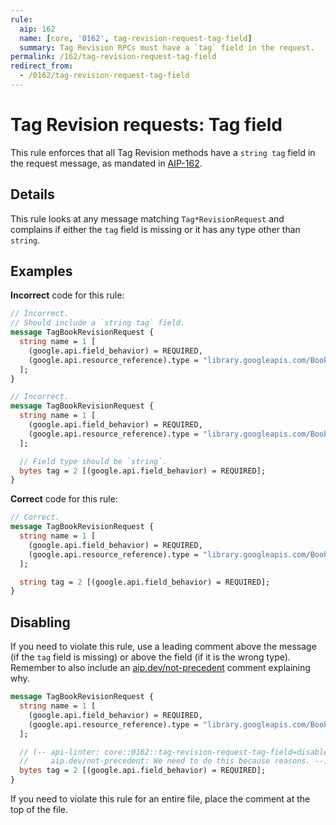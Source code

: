 ```yaml
---
rule:
  aip: 162
  name: [core, '0162', tag-revision-request-tag-field]
  summary: Tag Revision RPCs must have a `tag` field in the request.
permalink: /162/tag-revision-request-tag-field
redirect_from:
  - /0162/tag-revision-request-tag-field
---
```


# Tag Revision requests: Tag field

This rule enforces that all Tag Revision methods have a `string tag`
field in the request message, as mandated in [AIP-162][].

## Details

This rule looks at any message matching `Tag*RevisionRequest` and complains if
either the `tag` field is missing or it has any type other than `string`.

## Examples

**Incorrect** code for this rule:

```proto
// Incorrect.
// Should include a `string tag` field.
message TagBookRevisionRequest {
  string name = 1 [
    (google.api.field_behavior) = REQUIRED,
    (google.api.resource_reference).type = "library.googleapis.com/Book"
  ];
}
```

```proto
// Incorrect.
message TagBookRevisionRequest {
  string name = 1 [
    (google.api.field_behavior) = REQUIRED,
    (google.api.resource_reference).type = "library.googleapis.com/Book"
  ];

  // Field type should be `string`.
  bytes tag = 2 [(google.api.field_behavior) = REQUIRED];
}
```

**Correct** code for this rule:

```proto
// Correct.
message TagBookRevisionRequest {
  string name = 1 [
    (google.api.field_behavior) = REQUIRED,
    (google.api.resource_reference).type = "library.googleapis.com/Book"
  ];

  string tag = 2 [(google.api.field_behavior) = REQUIRED];
}
```

## Disabling

If you need to violate this rule, use a leading comment above the message (if
the `tag` field is missing) or above the field (if it is the wrong type).
Remember to also include an [aip.dev/not-precedent][] comment explaining why.

```proto
message TagBookRevisionRequest {
  string name = 1 [
    (google.api.field_behavior) = REQUIRED,
    (google.api.resource_reference).type = "library.googleapis.com/Book"
  ];

  // (-- api-linter: core::0162::tag-revision-request-tag-field=disabled
  //     aip.dev/not-precedent: We need to do this because reasons. --)
  bytes tag = 2 [(google.api.field_behavior) = REQUIRED];
}
```

If you need to violate this rule for an entire file, place the comment at the
top of the file.

[aip-162]: https://aip.dev/162
[aip.dev/not-precedent]: https://aip.dev/not-precedent
